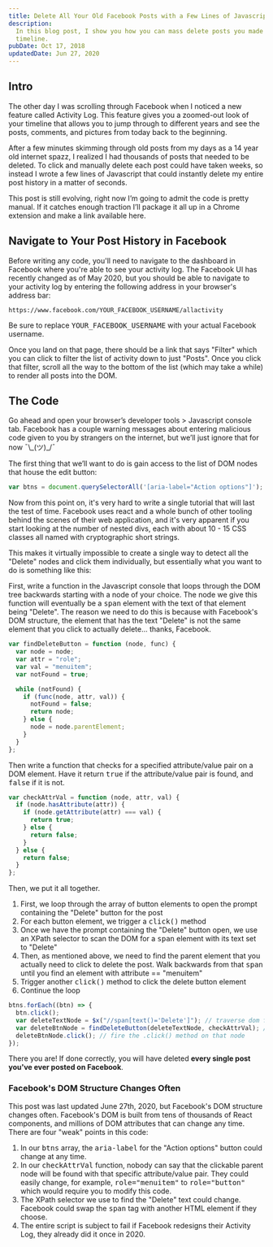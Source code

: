 ```yaml
---
title: Delete All Your Old Facebook Posts with a Few Lines of Javascript
description:
  In this blog post, I show you how you can mass delete posts you made in the past on your Facebook
  timeline.
pubDate: Oct 17, 2018
updatedDate: Jun 27, 2020
---
```


## Intro

The other day I was scrolling through Facebook when I noticed a new feature called Activity Log.
This feature gives you a zoomed-out look of your timeline that allows you to jump through to
different years and see the posts, comments, and pictures from today back to the beginning.

After a few minutes skimming through old posts from my days as a 14 year old internet spazz, I
realized I had thousands of posts that needed to be deleted. To click and manually delete each post
could have taken weeks, so instead I wrote a few lines of Javascript that could instantly delete my
entire post history in a matter of seconds.

This post is still evolving, right now I’m going to admit the code is pretty manual. If it catches
enough traction I’ll package it all up in a Chrome extension and make a link available here.

## Navigate to Your Post History in Facebook

Before writing any code, you'll need to navigate to the dashboard in Facebook where you're able to
see your activity log. The Facebook UI has recently changed as of May 2020, but you should be able
to navigate to your activity log by entering the following address in your browser's address bar:

```
https://www.facebook.com/YOUR_FACEBOOK_USERNAME/allactivity
```

Be sure to replace <kbd>YOUR_FACEBOOK_USERNAME</kbd> with your actual Facebook username.

Once you land on that page, there should be a link that says "Filter" which you can click to filter
the list of activity down to just "Posts". Once you click that filter, scroll all the way to the
bottom of the list (which may take a while) to render all posts into the DOM.

## The Code

Go ahead and open your browser’s developer tools > Javascript console tab. Facebook has a couple
warning messages about entering malicious code given to you by strangers on the internet, but we’ll
just ignore that for now ¯\\\_(ツ)\_/¯

The first thing that we’ll want to do is gain access to the list of DOM nodes that house the edit
button:

```js
var btns = document.querySelectorAll('[aria-label="Action options"]');
```

Now from this point on, it's very hard to write a single tutorial that will last the test of time.
Facebook uses react and a whole bunch of other tooling behind the scenes of their web application,
and it's very apparent if you start looking at the number of nested divs, each with about 10 - 15
CSS classes all named with cryptographic short strings.

This makes it virtually impossible to create a single way to detect all the "Delete" nodes and click
them individually, but essentially what you want to do is something like this:

First, write a function in the Javascript console that loops through the DOM tree backwards starting
with a node of your choice. The node we give this function will eventually be a <kbd>span</kbd>
element with the text of that element being "Delete". The reason we need to do this is because with
Facebook's DOM structure, the element that has the text "Delete" is not the same element that you
click to actually delete... thanks, Facebook.

```js
var findDeleteButton = function (node, func) {
  var node = node;
  var attr = "role";
  var val = "menuitem";
  var notFound = true;

  while (notFound) {
    if (func(node, attr, val)) {
      notFound = false;
      return node;
    } else {
      node = node.parentElement;
    }
  }
};
```

Then write a function that checks for a specified attribute/value pair on a DOM element. Have it
return <kbd>true</kbd> if the attribute/value pair is found, and <kbd>false</kbd> if it is not.

```js
var checkAttrVal = function (node, attr, val) {
  if (node.hasAttribute(attr)) {
    if (node.getAttribute(attr) === val) {
      return true;
    } else {
      return false;
    }
  } else {
    return false;
  }
};
```

Then, we put it all together.

1. First, we loop through the array of button elements to open the prompt containing the "Delete"
   button for the post
2. For each button element, we trigger a <kbd>click()</kbd> method
3. Once we have the prompt containing the "Delete" button open, we use an XPath selector to scan the
   DOM for a <kbd>span</kbd> element with its text set to "Delete"
4. Then, as mentioned above, we need to find the parent element that you actually need to click to
   delete the post. Walk backwards from that <kbd>span</kbd> until you find an element with
   attribute == "menuitem"
5. Trigger another <kbd>click()</kbd> method to click the delete button element
6. Continue the loop

```js
btns.forEach((btn) => {
  btn.click();
  var deleteTextNode = $x("//span[text()='Delete']"); // traverse dom for DOM elements with innerText == "Delete"
  var deleteBtnNode = findDeleteButton(deleteTextNode, checkAttrVal); // traverse parent dom nodes until you find a parent node that you can fire an "click()" method on.
  deleteBtnNode.click(); // fire the .click() method on that node
});
```

There you are! If done correctly, you will have deleted **every single post you've ever posted on
Facebook**.

### Facebook's DOM Structure Changes Often

This post was last updated June 27th, 2020, but Facebook's DOM structure changes often. Facebook's
DOM is built from tens of thousands of React components, and millions of DOM attributes that can
change any time. There are four "weak" points in this code:

1. In our <kbd>btns</kbd> array, the <kbd>aria-label</kbd> for the "Action options" button could
   change at any time.
2. In our <kbd>checkAttrVal</kbd> function, nobody can say that the clickable parent node will be
   found with that specific attribute/value pair. They could easily change, for example,
   <kbd>role="menuitem"</kbd> to <kbd>role="button"</kbd> which would require you
   to modify this code.
3. The XPath selector we use to find the "Delete" text could change. Facebook could swap the
   <kbd>span</kbd> tag with another HTML element if they choose.
4. The entire script is subject to fail if Facebook redesigns their Activity Log, they already did
   it once in 2020.
